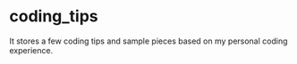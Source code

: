# coding_tips
It stores a few coding tips and sample pieces based on my personal coding experience.
